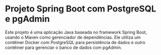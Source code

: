 # Projeto Spring Boot com PostgreSQL e pgAdmin
Este projeto é uma aplicação Java baseada no framework Spring Boot, usando o Maven como gerenciador de dependências. Ele utiliza um contêiner Docker com PostgreSQL para persistência de dados e outro contêiner para gerenciar o banco de dados com pgAdmin.
